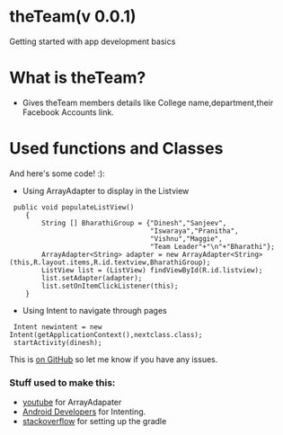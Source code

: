# theTeam(v 0.0.1)

Getting started with app development basics



# What is theTeam?

 * Gives theTeam members details like College name,department,their Facebook Accounts link.
 
# Used functions and Classes
And here's some code! :):

* Using ArrayAdapter to display in the Listview 
```
 public void populateListView()
    {
        String [] BharathiGroup = {"Dinesh","Sanjeev",
        						   "Iswaraya","Pranitha",
                                   "Vishnu","Maggie",
                                   "Team Leader"+"\n"+"Bharathi"};
        ArrayAdapter<String> adapter = new ArrayAdapter<String>(this,R.layout.items,R.id.textview,BharathiGroup);
        ListView list = (ListView) findViewById(R.id.listview);
        list.setAdapter(adapter);
        list.setOnItemClickListener(this);
    }
```
* Using Intent to navigate through pages
```
 Intent newintent = new Intent(getApplicationContext(),nextclass.class);
 startActivity(dinesh);

```

This is [on GitHub](https://github.com/yogeshvar/theTeam) so let me know if you have any issues.



### Stuff used to make this:

 * [youtube](https://youtube.com) for ArrayAdapater
 * [Android Developers](https://developer.android.com/index.html) for Intenting.
 * [stackoverflow](http://stackoverflow.com) for setting up the gradle
 
